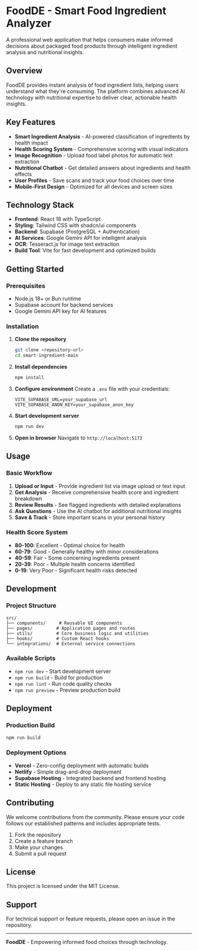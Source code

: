# FoodDE - Smart Food Ingredient Analyzer

A professional web application that helps consumers make informed decisions about packaged food products through intelligent ingredient analysis and nutritional insights.

## Overview

FoodDE provides instant analysis of food ingredient lists, helping users understand what they're consuming. The platform combines advanced AI technology with nutritional expertise to deliver clear, actionable health insights.

## Key Features

- **Smart Ingredient Analysis** - AI-powered classification of ingredients by health impact
- **Health Scoring System** - Comprehensive scoring with visual indicators
- **Image Recognition** - Upload food label photos for automatic text extraction
- **Nutritional Chatbot** - Get detailed answers about ingredients and health effects
- **User Profiles** - Save scans and track your food choices over time
- **Mobile-First Design** - Optimized for all devices and screen sizes

## Technology Stack

- **Frontend**: React 18 with TypeScript
- **Styling**: Tailwind CSS with shadcn/ui components
- **Backend**: Supabase (PostgreSQL + Authentication)
- **AI Services**: Google Gemini API for intelligent analysis
- **OCR**: Tesseract.js for image text extraction
- **Build Tool**: Vite for fast development and optimized builds

## Getting Started

### Prerequisites

- Node.js 18+ or Bun runtime
- Supabase account for backend services
- Google Gemini API key for AI features

### Installation

1. **Clone the repository**
   ```bash
   git clone <repository-url>
   cd smart-ingredient-main
   ```

2. **Install dependencies**
   ```bash
   npm install
   ```

3. **Configure environment**
   Create a `.env` file with your credentials:
   ```env
   VITE_SUPABASE_URL=your_supabase_url
   VITE_SUPABASE_ANON_KEY=your_supabase_anon_key
   ```

4. **Start development server**
   ```bash
   npm run dev
   ```

5. **Open in browser**
   Navigate to `http://localhost:5173`

## Usage

### Basic Workflow

1. **Upload or Input** - Provide ingredient list via image upload or text input
2. **Get Analysis** - Receive comprehensive health score and ingredient breakdown
3. **Review Results** - See flagged ingredients with detailed explanations
4. **Ask Questions** - Use the AI chatbot for additional nutritional insights
5. **Save & Track** - Store important scans in your personal history

### Health Score System

- **80-100**: Excellent - Optimal choice for health
- **60-79**: Good - Generally healthy with minor considerations
- **40-59**: Fair - Some concerning ingredients present
- **20-39**: Poor - Multiple health concerns identified
- **0-19**: Very Poor - Significant health risks detected

## Development

### Project Structure

```
src/
├── components/     # Reusable UI components
├── pages/         # Application pages and routes
├── utils/         # Core business logic and utilities
├── hooks/         # Custom React hooks
└── integrations/  # External service connections
```

### Available Scripts

- `npm run dev` - Start development server
- `npm run build` - Build for production
- `npm run lint` - Run code quality checks
- `npm run preview` - Preview production build

## Deployment

### Production Build

```bash
npm run build
```

### Deployment Options

- **Vercel** - Zero-config deployment with automatic builds
- **Netlify** - Simple drag-and-drop deployment
- **Supabase Hosting** - Integrated backend and frontend hosting
- **Static Hosting** - Deploy to any static file hosting service

## Contributing

We welcome contributions from the community. Please ensure your code follows our established patterns and includes appropriate tests.

1. Fork the repository
2. Create a feature branch
3. Make your changes
4. Submit a pull request

## License

This project is licensed under the MIT License.

## Support

For technical support or feature requests, please open an issue in the repository.

---

**FoodDE** - Empowering informed food choices through technology.
